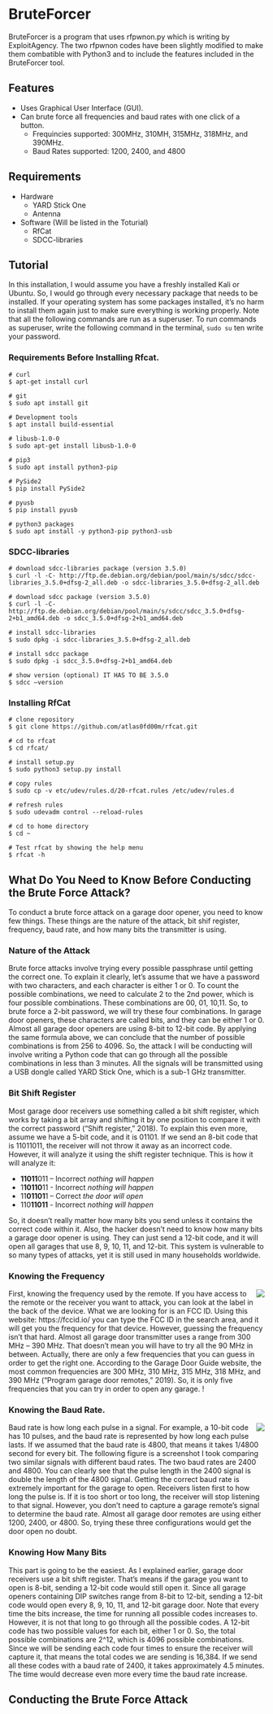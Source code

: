 # BruteForcer

BruteForcer is a program that uses rfpwnon.py which is writing by ExploitAgency. The two rfpwnon codes have been slightly modified to make them combatible with Python3 and to include the features included in the BruteForcer tool. 
## Features
* Uses Graphical User Interface (GUI).
* Can brute force all frequencies and baud rates with one click of a button. 
  * Frequincies supported: 300MHz, 310MH, 315MHz, 318MHz, and 390MHz.
  * Baud Rates supported: 1200, 2400, and 4800 

## Requirements
* Hardware
  * YARD Stick One 
  * Antenna
* Software (Will be listed in the Toturial)
  * RfCat
  * SDCC-libraries

## Tutorial
In this installation, I would assume you have a freshly installed Kali or Ubuntu. So, I would go through every necessary package that needs to be installed. If your operating system has some packages installed, it’s no harm to install them again just to make sure everything is working properly.
Note that all the following commands are run as a superuser. To run commands as superuser, write the following command in the terminal, ``` sudo su ``` ten write your password.
### Requirements Before Installing Rfcat.
```
# curl
$ apt-get install curl

# git
$ sudo apt install git

# Development tools
$ apt install build-essential

# libusb-1.0-0
$ sudo apt-get install libusb-1.0-0

# pip3
$ sudo apt install python3-pip

# PySide2
$ pip install PySide2

# pyusb
$ pip install pyusb

# python3 packages
$ sudo apt install -y python3-pip python3-usb
```
### SDCC-libraries
```
# download sdcc-libraries package (version 3.5.0)
$ curl -l -C- http://ftp.de.debian.org/debian/pool/main/s/sdcc/sdcc-libraries_3.5.0+dfsg-2_all.deb -o sdcc-libraries_3.5.0+dfsg-2_all.deb

# download sdcc package (version 3.5.0)
$ curl -l -C- http://ftp.de.debian.org/debian/pool/main/s/sdcc/sdcc_3.5.0+dfsg-2+b1_amd64.deb -o sdcc_3.5.0+dfsg-2+b1_amd64.deb

# install sdcc-libraries
$ sudo dpkg -i sdcc-libraries_3.5.0+dfsg-2_all.deb

# install sdcc package
$ sudo dpkg -i sdcc_3.5.0+dfsg-2+b1_amd64.deb

# show version (optional) IT HAS TO BE 3.5.0
$ sdcc –version
```
### Installing RfCat
```
# clone repository
$ git clone https://github.com/atlas0fd00m/rfcat.git

# cd to rfcat
$ cd rfcat/

# install setup.py
$ sudo python3 setup.py install

# copy rules
$ sudo cp -v etc/udev/rules.d/20-rfcat.rules /etc/udev/rules.d

# refresh rules
$ sudo udevadm control --reload-rules

# cd to home directory
$ cd ~

# Test rfcat by showing the help menu
$ rfcat -h
```

## What Do You Need to Know Before Conducting the Brute Force Attack?
To conduct a brute force attack on a garage door opener, you need to know few things. These things are the nature of the attack, bit shif register, frequency, baud rate, and how many bits the transmitter is using. 

### Nature of the Attack
Brute force attacks involve trying every possible passphrase until getting the correct one. To explain it clearly, let’s assume that we have a password with two characters, and each character is either 1 or 0. To count the possible combinations, we need to calculate 2 to the 2nd power, which is four possible combinations. These combinations are 00, 01, 10,11. So, to brute force a 2-bit password, we will try these four combinations. In garage door openers, these characters are called bits, and they can be either 1 or 0. Almost all garage door openers are using 8-bit to 12-bit code. By applying the same formula above, we can conclude that the number of possible combinations is from 256 to 4096. So, the attack I will be conducting will involve writing a Python code that can go through all the possible combinations in less than 3 minutes. All the signals will be transmitted using a USB dongle called YARD Stick One, which is a sub-1 GHz transmitter. 

### Bit Shift Register
Most garage door receivers use something called a bit shift register, which works by taking a bit array and shifting it by one position to compare it with the correct password (“Shift register,” 2018). To explain this even more, assume we have a 5-bit code, and it is 01101. If we send an 8-bit code that is 11011011, the receiver will not throw it away as an incorrect code. However, it will analyze it using the shift register technique. This is how it will analyze it:
* **11011**011 – Incorrect *nothing will happen*
* 1**10110**11 - Incorrect *nothing will happen*
* 11**01101**1 – Correct *the door will open*
* 110**11011** - Incorrect *nothing will happen*

So, it doesn’t really matter how many bits you send unless it contains the correct code within it. Also, the hacker doesn’t need to know how many bits a garage door opener is using. They can just send a 12-bit code, and it will open all garages that use 8, 9, 10, 11, and 12-bit. This system is vulnerable to so many types of attacks, yet it is still used in many households worldwide.  

### Knowing the Frequency
<img align="right" src="https://user-images.githubusercontent.com/78453901/115947862-8f3c2580-a498-11eb-8306-d425690fa1bf.jpg">
First, knowing the frequency used by the remote. If you have access to the remote or the receiver you want to attack, you can look at the label in the back of the device. What we are looking for is an FCC ID. 
Using this website: https://fccid.io/ you can type the FCC ID in the search area, and it will get you the frequency for that device. However, guessing the frequency isn’t that hard. Almost all garage door transmitter uses a range from 300 MHz – 390 MHz. That doesn’t mean you will have to try all the 90 MHz in between. Actually, there are only a few frequencies that you can guess in order to get the right one. According to the Garage Door Guide website, the most common frequencies are 300 MHz, 310 MHz, 315 MHz, 318 MHz, and 390 MHz (“Program garage door remotes,” 2019). So, it is only five frequencies that you can try in order to open any garage. !

### Knowing the Baud Rate.
<img align="right" src="https://user-images.githubusercontent.com/78453901/115948004-8009a780-a499-11eb-83c3-cdf02758e53f.png">
Baud rate is how long each pulse in a signal. For example, a 10-bit code has 10 pulses, and the baud rate is represented by how long each pulse lasts. If we assumed that the baud rate is 4800, that means it takes 1/4800 second for every bit. The following figure is a screenshot I took comparing two similar signals with different baud rates. The two baud rates are 2400 and 4800. You can clearly see that the pulse length in the 2400 signal is double the length of the 4800 signal. Getting the correct baud rate is extremely important for the garage to open. Receivers listen first to how long the pulse is. If it is too short or too long, the receiver will stop listening to that signal. However, you don’t need to capture a garage remote’s signal to determine the baud rate. Almost all garage door remotes are using either 1200, 2400, or 4800. So, trying these three configurations would get the door open no doubt. 

### Knowing How Many Bits
This part is going to be the easiest. As I explained earlier, garage door receivers use a bit shift register. That’s means if the garage you want to open is 8-bit, sending a 12-bit code would still open it. Since all garage openers containing DIP switches range from 8-bit to 12-bit, sending a 12-bit code would open every 8, 9, 10, 11, and 12-bit garage door. Note that every time the bits increase, the time for running all possible codes increases to. However, it is not that long to go through all the possible codes. A 12-bit code has two possible values for each bit, either 1 or 0. So, the total possible combinations are 2^12, which is 4096 possible combinations. Since we will be sending each code four times to ensure the receiver will capture it, that means the total codes we are sending is 16,384. If we send all these codes with a baud rate of 2400, it takes approximately 4.5 minutes. The time would decrease even more every time the baud rate increase. 

## Conducting the Brute Force Attack
